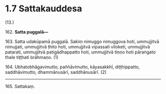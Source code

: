 # 1.7 Sattakauddesa

(13.)

162\. **Satta puggalā—**

163\. Satta udakūpamā puggalā. Sakiṃ nimuggo nimuggova hoti, ummujjitvā nimujjati, ummujjitvā ṭhito hoti, ummujjitvā vipassati viloketi, ummujjitvā patarati, ummujjitvā patigādhappatto hoti, ummujjitvā tiṇṇo hoti pāraṅgato thale tiṭṭhati brāhmaṇo. (1)

164\. Ubhatobhāgavimutto, paññāvimutto, kāyasakkhī, diṭṭhippatto, saddhāvimutto, dhammānusārī, saddhānusārī. (2)

---

165\. Sattakaṃ.

